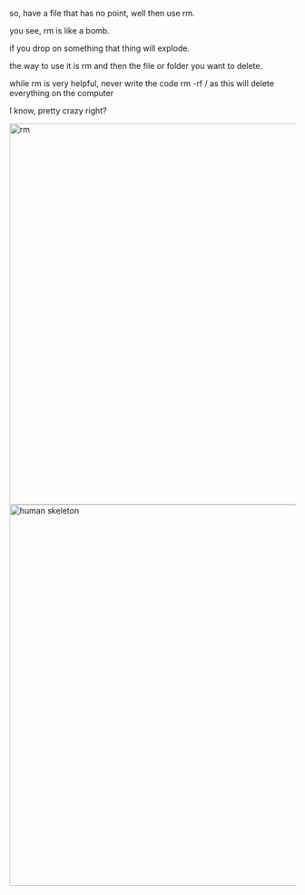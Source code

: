 so, have a file that has no point, well then use rm.

you see, rm is like a bomb.

if you drop on something that thing will explode.

the way to use it is rm and then the file or folder you want to delete.

while rm is very helpful, never write the code rm -rf / as this will delete everything on the computer

I know, pretty crazy right?


<img width="1416" height="672" alt="rm" src="https://github.com/user-attachments/assets/ab38ae12-6d29-4822-9fbc-2fbca2a20aad" />

<img width="1416" height="672" alt="human skeleton" src="https://github.com/user-attachments/assets/b24f1d42-a30a-4557-808a-2529b383b538" />
